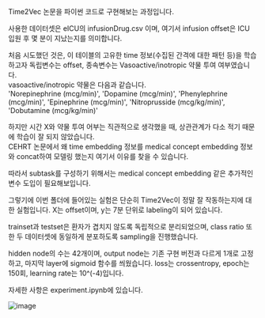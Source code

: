 Time2Vec 논문을 파이썬 코드로 구현해보는 과정입니다.  

사용한 데이터셋은 eICU의 infusionDrug.csv 이며, 여기서 infusion offset은 ICU 입원 후 몇 분이 지났는지를 의미합니다.  

처음 시도했던 것은, 이 테이블의 고유한 time 정보(수집된 간격에 대한 패턴 등)을 학습하고자 독립변수는 offset, 종속변수는 Vasoactive/inotropic 약물 투여 여부였습니다.  
vasoactive/inotropic 약물은 다음과 같습니다.  
'Norepinephrine (mcg/min)', 'Dopamine (mcg/min)', 'Phenylephrine (mcg/min)', 'Epinephrine (mcg/min)', 'Nitroprusside (mcg/kg/min)', 'Dobutamine (mcg/kg/min)'  

하지만 시간 X와 약물 투여 어부는 직관적으로 생각했을 때, 상관관계가 다소 적기 때문에 학습이 잘 되지 않았습니다.  
CEHRT 논문에서 왜 time embedding 정보를 medical concept embedding 정보와 concat하여 모델링 했는지 여기서 이유를 찾을 수 있습니다.  

따라서 subtask를 구성하기 위해서는 medical concept embedding 같은 추가적인 변수 도입이 필요해보입니다.  

그렇기에 이번 폴더에 들어있는 실험은 단순히 Time2Vec이 정말 잘 작동하는지에 대한 실험입니다.
X는 offset이며, y는 7분 단위로 labeling이 되어 있습니다.  

trainset과 testset은 환자가 겹치지 않도록 독립적으로 분리되었으며, class ratio 또한 두 데이터셋에 동일하게 분포하도록 sampling을 진행했습니다.  

hidden node의 수는 42개이며, output node는 기존 구현 버전과 다르게 1개로 고정하고, 마지막 layer에 sigmoid 함수를 씌웠습니다.
loss는 crossentropy, epoch는 150회, learning rate는 10^(-4)입니다.   

자세한 사항은 experiment.ipynb에 있습니다.  


![image](https://github.com/Jeong-Eul/Time2Vec/assets/122766824/9b82a36d-209f-4cff-bd0a-f30e8a0669fe)
